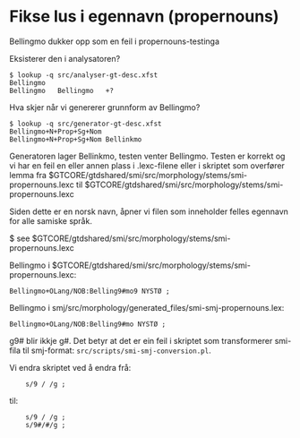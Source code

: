 # Fikse lus i egennavn (propernouns)

Bellingmo dukker opp som en feil i propernouns-testinga

Eksisterer den i analysatoren?
```
$ lookup -q src/analyser-gt-desc.xfst 
Bellingmo
Bellingmo	Bellingmo	+?
```

Hva skjer når vi genererer grunnform av Bellingmo?
```
$ lookup -q src/generator-gt-desc.xfst 
Bellingmo+N+Prop+Sg+Nom
Bellingmo+N+Prop+Sg+Nom	Bellinkmo
```

Generatoren lager Bellinkmo, testen venter Bellingmo. Testen er korrekt og vi
har en feil en eller annen plass i .lexc-filene eller i skriptet som overfører
lemma fra $GTCORE/gtdshared/smi/src/morphology/stems/smi-propernouns.lexc til
$GTCORE/gtdshared/smi/src/morphology/stems/smi-propernouns.lexc

Siden dette er en norsk navn, åpner vi filen som inneholder felles egennavn for alle samiske språk.

$ see $GTCORE/gtdshared/smi/src/morphology/stems/smi-propernouns.lexc

Bellingmo i $GTCORE/gtdshared/smi/src/morphology/stems/smi-propernouns.lexc:
```
Bellingmo+OLang/NOB:Belling9#mo9 NYSTØ ;
```

Bellingmo i smj/src/morphology/generated_files/smi-smj-propernouns.lex:
```
Bellingmo+OLang/NOB:Belling9#mo NYSTØ ;
```

g9# blir ikkje g#. Det betyr at det er ein feil i skriptet som transformerer
smi-fila til smj-format: `src/scripts/smi-smj-conversion.pl`. 

Vi endra skriptet ved å endra frå:
```
	s/9 / /g ;
```
til:
```
	s/9 / /g ;
	s/9#/#/g ;
```
